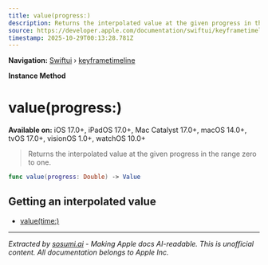 ```yaml
---
title: value(progress:)
description: Returns the interpolated value at the given progress in the range zero to one.
source: https://developer.apple.com/documentation/swiftui/keyframetimeline/value(progress:)
timestamp: 2025-10-29T00:13:28.781Z
---
```


**Navigation:** [Swiftui](/documentation/swiftui) › [keyframetimeline](/documentation/swiftui/keyframetimeline)

**Instance Method**

# value(progress:)

**Available on:** iOS 17.0+, iPadOS 17.0+, Mac Catalyst 17.0+, macOS 14.0+, tvOS 17.0+, visionOS 1.0+, watchOS 10.0+

> Returns the interpolated value at the given progress in the range zero to one.

```swift
func value(progress: Double) -> Value
```

## Getting an interpolated value

- [value(time:)](/documentation/swiftui/keyframetimeline/value(time:))

---

*Extracted by [sosumi.ai](https://sosumi.ai) - Making Apple docs AI-readable.*
*This is unofficial content. All documentation belongs to Apple Inc.*
